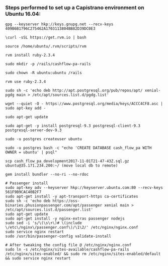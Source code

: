 ### Steps performed to set up a Capistrano environment on Ubuntu 16.04:

    gpg --keyserver hkp://keys.gnupg.net --recv-keys 409B6B1796C275462A1703113804BB82D39DC0E3

    \curl -sSL https://get.rvm.io | bash

    source /home/ubuntu/.rvm/scripts/rvm

    rvm install ruby-2.3.4

    sudo mkdir -p /rails/cashflow-pa-rails

    sudo chown -R ubuntu:ubuntu /rails

    rvm use ruby-2.3.4

    sudo sh -c 'echo deb http://apt.postgresql.org/pub/repos/apt/ xenial-pgdg main > /etc/apt/sources.list.d/pgdg.list'

    wget --quiet -O - https://www.postgresql.org/media/keys/ACCC4CF8.asc | sudo apt-key add -

    sudo apt-get update

    sudo apt-get -y install postgresql-9.3 postgresql-client-9.3 postgresql-server-dev-9.3

    sudo -u postgres createuser ubuntu

    sudo -u postgres bash -c "echo 'CREATE DATABASE cash_flow_pa WITH OWNER = ubuntu' | psql"

    scp cash_flow_pa_development2017-11-01T21-47-43Z.sql.gz ubuntu@35.171.234.200:~/ (move local db to remote)

    gem install bundler --no-ri --no-rdoc

    # Passenger install
    sudo apt-key adv --keyserver hkp://keyserver.ubuntu.com:80 --recv-keys 561F9B9CAC40B2F7
    sudo apt-get install -y apt-transport-https ca-certificates
    sudo sh -c 'echo deb https://oss-binaries.phusionpassenger.com/apt/passenger xenial main > /etc/apt/sources.list.d/passenger.list'
    sudo apt-get update
    sudo apt-get install -y nginx-extras passenger nodejs
    sudo sed -i 's/\(\s\+\)# \(include \/etc\/nginx\/passenger.conf\)/\1\2/' /etc/nginx/nginx.conf
    sudo service nginx restart
    sudo /usr/bin/passenger-config validate-install

    # After tweaking the config file @ /etc/nginx/nginx.conf
    sudo ln -s /etc/nginx/sites-available/cashflow-pa-rails /etc/nginx/sites-enabled/ && sudo rm /etc/nginx/sites-enabled/default && sudo service nginx restart
